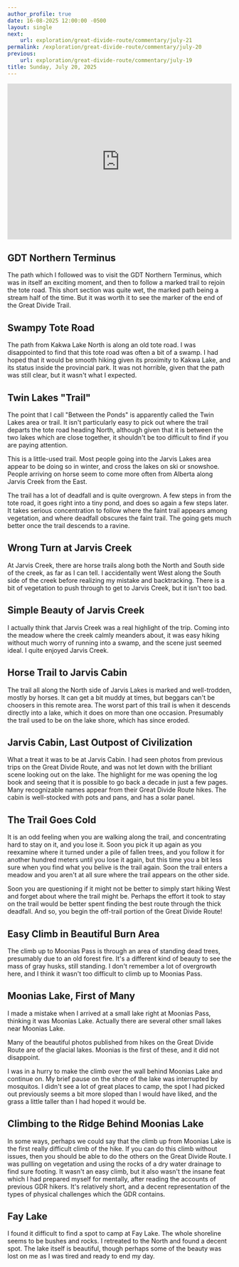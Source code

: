 ```yaml
---
author_profile: true
date: 16-08-2025 12:00:00 -0500
layout: single
next:
    url: exploration/great-divide-route/commentary/july-21
permalink: /exploration/great-divide-route/commentary/july-20
previous:
    url: exploration/great-divide-route/commentary/july-19
title: Sunday, July 20, 2025
---
```

<iframe width="100%" height="350px" frameborder="0" allowfullscreen src="https://caltopo.com/m/0GBBMFK"></iframe>

## GDT Northern Terminus

The path which I followed was to visit the GDT Northern Terminus, which was in itself an exciting moment, and then to follow a marked trail to rejoin the tote road. This short section was quite wet, the marked path being a stream half of the time. But it was worth it to see the marker of the end of the Great Divide Trail.

## Swampy Tote Road

The path from Kakwa Lake North is along an old tote road. I was disappointed to find that this tote road was often a bit of a swamp. I had hoped that it would be smooth hiking given its proximity to Kakwa Lake, and its status inside the provincial park. It was not horrible, given that the path was still clear, but it wasn't what I expected.

## Twin Lakes "Trail"

The point that I call "Between the Ponds" is apparently called the Twin Lakes area or trail. It isn't particularly easy to pick out where the trail departs the tote road heading North, although given that it is between the two lakes which are close together, it shouldn't be too difficult to find if you are paying attention.

This is a little-used trail. Most people going into the Jarvis Lakes area appear to be doing so in winter, and cross the lakes on ski or snowshoe. People arriving on horse seem to come more often from Alberta along Jarvis Creek from the East.

The trail has a lot of deadfall and is quite overgrown. A few steps in from the tote road, it goes right into a tiny pond, and does so again a few steps later. It takes serious concentration to follow where the faint trail appears among vegetation, and where deadfall obscures the faint trail. The going gets much better once the trail descends to a ravine.

## Wrong Turn at Jarvis Creek

At Jarvis Creek, there are horse trails along both the North and South side of the creek, as far as I can tell. I accidentally went West along the South side of the creek before realizing my mistake and backtracking. There is a bit of vegetation to push through to get to Jarvis Creek, but it isn't too bad.

## Simple Beauty of Jarvis Creek

I actually think that Jarvis Creek was a real highlight of the trip. Coming into the meadow where the creek calmly meanders about, it was easy hiking without much worry of running into a swamp, and the scene just seemed ideal. I quite enjoyed Jarvis Creek.

## Horse Trail to Jarvis Cabin

The trail all along the North side of Jarvis Lakes is marked and well-trodden, mostly by horses. It can get a bit muddy at times, but beggars can't be choosers in this remote area. The worst part of this trail is when it descends directly into a lake, which it does on more than one occasion. Presumably the trail used to be on the lake shore, which has since eroded.

## Jarvis Cabin, Last Outpost of Civilization

What a treat it was to be at Jarvis Cabin. I had seen photos from previous trips on the Great Divide Route, and was not let down with the brilliant scene looking out on the lake. The highlight for me was opening the log book and seeing that it is possible to go back a decade in just a few pages. Many recognizable names appear from their Great Divide Route hikes. The cabin is well-stocked with pots and pans, and has a solar panel.

## The Trail Goes Cold

It is an odd feeling when you are walking along the trail, and concentrating hard to stay on it, and you lose it. Soon you pick it up again as you reexamine where it turned under a pile of fallen trees, and you follow it for another hundred meters until you lose it again, but this time you a bit less sure when you find what you belive is the trail again. Soon the trail enters a meadow and you aren't at all sure where the trail appears on the other side.

Soon you are questioning if it might not be better to simply start hiking West and forget about where the trail might be. Perhaps the effort it took to stay on the trail would be better spent finding the best route through the thick deadfall. And so, you begin the off-trail portion of the Great Divide Route!

## Easy Climb in Beautiful Burn Area

The climb up to Moonias Pass is through an area of standing dead trees, presumably due to an old forest fire. It's a different kind of beauty to see the mass of gray husks, still standing. I don't remember a lot of overgrowth here, and I think it wasn't too difficult to climb up to Moonias Pass.

## Moonias Lake, First of Many

I made a mistake when I arrived at a small lake right at Moonias Pass, thinking it was Moonias Lake. Actually there are several other small lakes near Moonias Lake.

Many of the beautiful photos published from hikes on the Great Divide Route are of the glacial lakes. Moonias is the first of these, and it did not disappoint.

I was in a hurry to make the climb over the wall behind Moonias Lake and continue on. My brief pause on the shore of the lake was interrupted by mosquitos. I didn't see a lot of great places to camp, the spot I had picked out previously seems a bit more sloped than I would have liked, and the grass a little taller than I had hoped it would be.

## Climbing to the Ridge Behind Moonias Lake

In some ways, perhaps we could say that the climb up from Moonias Lake is the first really difficult climb of the hike. If you can do this climb without issues, then you should be able to do the others on the Great Divide Route. I was pullling on vegetation and using the rocks of a dry water drainage to find sure footing. It wasn't an easy climb, but it also wasn't the insane feat which I had prepared myself for mentally, after reading the accounts of previous GDR hikers. It's relatively short, and a decent representation of the types of physical challenges which the GDR contains.

## Fay Lake

I found it difficult to find a spot to camp at Fay Lake. The whole shoreline seems to be bushes and rocks. I retreated to the North and found a decent spot. The lake itself is beautiful, though perhaps some of the beauty was lost on me as I was tired and ready to end my day.